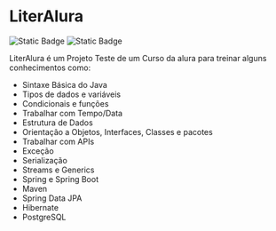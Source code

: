 # LiterAlura
![Static Badge](https://img.shields.io/badge/%40faelxcec-E4405F?style=for-the-badge&logo=instagram&logoColor=white&link=https%3A%2F%2Fwww.instagram.com%2Ffaelxcec%2F)
![Static Badge](https://img.shields.io/badge/Rafael_Benjamin-blue?style=for-the-badge&logo=linkedin&link=https%3A%2F%2Fwww.linkedin.com%2Fin%2Frafaelbenjamin%2F)

LiterAlura é um Projeto Teste de um Curso da alura para treinar alguns conhecimentos como:
- Sintaxe Básica do Java
- Tipos de dados e variáveis
- Condicionais e funções
- Trabalhar com Tempo/Data
- Estrutura de Dados
- Orientação a Objetos, Interfaces, Classes e pacotes
- Trabalhar com APIs
- Exceção
- Serialização
- Streams e Generics
- Spring e Spring Boot
- Maven
- Spring Data JPA
- Hibernate
- PostgreSQL


